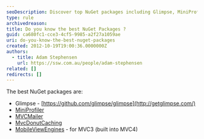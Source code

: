 ```yaml
---
seoDescription: Discover top NuGet packages including Glimpse, MiniProfiler, MVCMailer, MvcDonutCaching, and MobileViewEngines for enhanced ASP.NET development.
type: rule
archivedreason:
title: Do you know the best NuGet Packages ?
guid: ca680fc1-cce3-4cf5-9985-a2f27a1059ae
uri: do-you-know-the-best-nuget-packages
created: 2012-10-19T19:00:36.0000000Z
authors:
  - title: Adam Stephensen
    url: https://ssw.com.au/people/adam-stephensen
related: []
redirects: []
---
```


The best NuGet packages are:

<!--endintro-->

- Glimpse - [https://github.com/glimpse/glimpse](http://getglimpse.com/)
- [MiniProfiler](http://nuget.org/packages/miniprofiler)
- [MVCMailer](http://nuget.org/packages/mvcmailer)
- [MvcDonutCaching](http://nuget.org/packages/mvcdonutcaching)
- [MobileViewEngines](http://nuget.org/packages/MobileViewEngines) - for MVC3 (built into MVC4)
